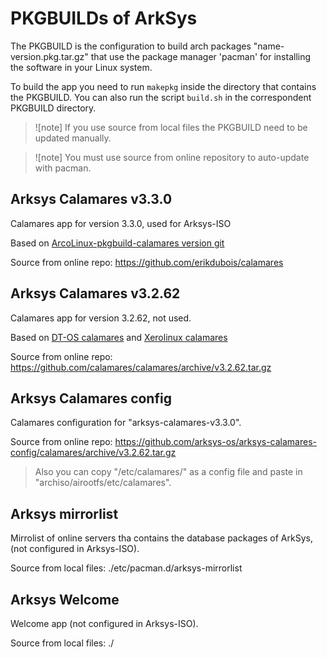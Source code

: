 # PKGBUILDs of ArkSys

The PKGBUILD is the configuration to build arch packages "name-version.pkg.tar.gz" that use the package manager 'pacman' for installing the software in your Linux system.

To build the app you need to run `makepkg` inside the directory that contains the PKGBUILD. You can also run the script `build.sh` in the correspondent PKGBUILD directory.

> ![note] If you use source from local files the PKGBUILD need to be updated manually.

> ![note] You must use source from online repository to auto-update with pacman.

## Arksys Calamares v3.3.0
Calamares app for version 3.3.0, used for Arksys-ISO

Based on [ArcoLinux-pkgbuild-calamares version git](https://github.com/arcolinux/arcolinux-pkgbuild-calamares/tree/master/arco-calamares-git)

Source from online repo: https://github.com/erikdubois/calamares

## Arksys Calamares v3.2.62
Calamares app for version 3.2.62, not used.

Based on [DT-OS calamares](https://gitlab.com/dtos/dtos-pkgbuild/-/tree/main/x86_64/calamares) and [Xerolinux calamares](https://github.com/xerolinux/calamares-app/blob/main/PKGBUILD)

Source from online repo: https://github.com/calamares/calamares/archive/v3.2.62.tar.gz

## Arksys Calamares config
Calamares configuration for "arksys-calamares-v3.3.0".

Source from online repo: https://github.com/arksys-os/arksys-calamares-config/calamares/archive/v3.2.62.tar.gz

> Also you can copy "/etc/calamares/" as a config file and paste in "archiso/airootfs/etc/calamares".

## Arksys mirrorlist
Mirrolist of online servers tha contains the database packages of ArkSys, (not configured in Arksys-ISO).

Source from local files: ./etc/pacman.d/arksys-mirrorlist

## Arksys Welcome
Welcome app (not configured in Arksys-ISO).

Source from local files: ./


